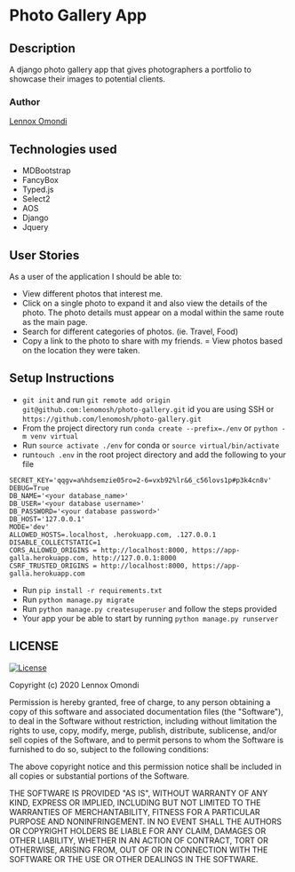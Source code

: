 # Photo Gallery App

## Description
A django photo gallery app that gives photographers a portfolio to showcase their images to potential clients.

### Author
[Lennox Omondi](https://linkedin.com/in/lenomosh)
## Technologies used
- MDBootstrap
- FancyBox
- Typed.js
- Select2
- AOS
- Django
- Jquery

## User Stories
As a user of the application I should be able to:

   - View different photos that interest me.
   - Click on a single photo to expand it and also view the details of the photo. The photo details must appear on a modal within the same route as the main page.
   - Search for different categories of photos. (ie. Travel, Food)
   - Copy a link to the photo to share with my friends.
   = View photos based on the location they were taken.



## Setup Instructions
- `git init` and run `git remote add origin git@github.com:lenomosh/photo-gallery.git` id you are using SSH or `https://github.com/lenomosh/photo-gallery.git`
-  From the project directory run `conda create --prefix=./env` or `python -m venv virtual`
- Run `source activate ./env` for conda or `source virtual/bin/activate`
- run`touch .env` in the root project directory and add the following to your file
```
SECRET_KEY='qqgv=a%hdsemzie05ro=2-6=vxb92%lr&6_c56lovs1p#p3k4cn8v'
DEBUG=True
DB_NAME='<your database_name>'
DB_USER='<your database username>'
DB_PASSWORD='<your database password>'
DB_HOST='127.0.0.1'
MODE='dev'
ALLOWED_HOSTS=.localhost, .herokuapp.com, .127.0.0.1
DISABLE_COLLECTSTATIC=1
CORS_ALLOWED_ORIGINS = http://localhost:8000, https://app-galla.herokuapp.com, http://127.0.0.1:8000
CSRF_TRUSTED_ORIGINS = http://localhost:8000, https://app-galla.herokuapp.com
```
- Run `pip install -r requirements.txt`
- Run `python manage.py migrate`
- Run `python manage.py createsuperuser` and follow the steps provided
- Your app your be able to start by running `python manage.py runserver`

## LICENSE
[![License](http://img.shields.io/:license-mit-blue.svg?style=flat-square)](http://badges.mit-license.org)

Copyright (c) 2020 Lennox Omondi

Permission is hereby granted, free of charge, to any person obtaining a copy
of this software and associated documentation files (the "Software"), to deal
in the Software without restriction, including without limitation the rights
to use, copy, modify, merge, publish, distribute, sublicense, and/or sell
copies of the Software, and to permit persons to whom the Software is
furnished to do so, subject to the following conditions:

The above copyright notice and this permission notice shall be included in all
copies or substantial portions of the Software.

THE SOFTWARE IS PROVIDED "AS IS", WITHOUT WARRANTY OF ANY KIND, EXPRESS OR
IMPLIED, INCLUDING BUT NOT LIMITED TO THE WARRANTIES OF MERCHANTABILITY,
FITNESS FOR A PARTICULAR PURPOSE AND NONINFRINGEMENT. IN NO EVENT SHALL THE
AUTHORS OR COPYRIGHT HOLDERS BE LIABLE FOR ANY CLAIM, DAMAGES OR OTHER
LIABILITY, WHETHER IN AN ACTION OF CONTRACT, TORT OR OTHERWISE, ARISING FROM,
OUT OF OR IN CONNECTION WITH THE SOFTWARE OR THE USE OR OTHER DEALINGS IN THE
SOFTWARE.
